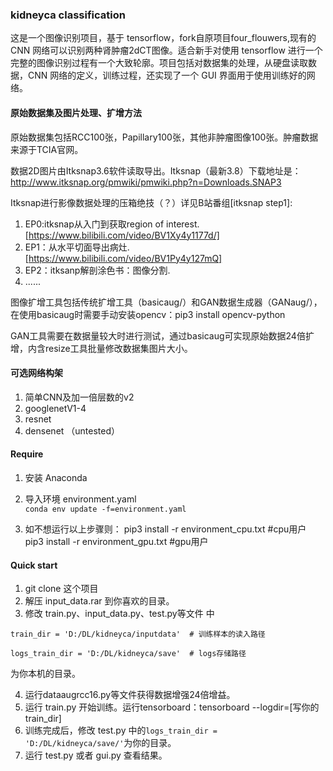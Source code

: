 ### kidneyca classification


这是一个图像识别项目，基于 tensorflow，fork自原项目four_flouwers,现有的 CNN 网络可以识别两种肾肿瘤2dCT图像。适合新手对使用 tensorflow 进行一个完整的图像识别过程有一个大致轮廓。项目包括对数据集的处理，从硬盘读取数据，CNN 网络的定义，训练过程，还实现了一个 GUI 界面用于使用训练好的网络。

#### 原始数据集及图片处理、扩增方法
原始数据集包括RCC100张，Papillary100张，其他非肿瘤图像100张。肿瘤数据来源于TCIA官网。

数据2D图片由Itksnap3.6软件读取导出。Itksnap（最新3.8）下载地址是：http://www.itksnap.org/pmwiki/pmwiki.php?n=Downloads.SNAP3

Itksnap进行影像数据处理的压箱绝技（？）详见B站番组[itksnap step1]:

1. EP0:itksnap从入门到获取region of interest.[https://www.bilibili.com/video/BV1Xy4y1177d/]
2. EP1：从水平切面导出病灶.[https://www.bilibili.com/video/BV1Py4y127mQ]
3. EP2：itksanp解剖涂色书：图像分割.
4. ......

图像扩增工具包括传统扩增工具（basicaug/）和GAN数据生成器（GANaug/），在使用basicaug时需要手动安装opencv：pip3 install opencv-python

GAN工具需要在数据量较大时进行测试，通过basicaug可实现原始数据24倍扩增，内含resize工具批量修改数据集图片大小。



#### 可选网络构架
1. 简单CNN及加一倍层数的v2
2. googlenetV1-4
3. resnet
4. densenet （untested）

#### Require

1. 安装 Anaconda

2. 导入环境 environment.yaml  
   `conda env update -f=environment.yaml`
   
3. 如不想运行以上步骤则： pip3 install -r environment_cpu.txt  #cpu用户
                       pip3 install -r environment_gpu.txt  #gpu用户
#### Quick start

1. git clone 这个项目
2. 解压 input_data.rar 到你喜欢的目录。
3. 修改 train.py、input_data.py、test.py等文件 中

```
train_dir = 'D:/DL/kidneyca/inputdata'  # 训练样本的读入路径

logs_train_dir = 'D:/DL/kidneyca/save'  # logs存储路径
```

为你本机的目录。

4. 运行dataaugrcc16.py等文件获得数据增强24倍增益。
5. 运行 train.py 开始训练。运行tensorboard：tensorboard --logdir=[写你的train_dir]
6. 训练完成后，修改 test.py 中的`logs_train_dir = 'D:/DL/kidneyca/save/'`为你的目录。
7. 运行 test.py 或者 gui.py 查看结果。

